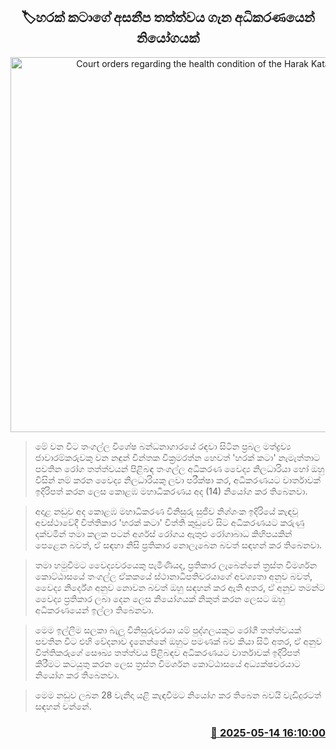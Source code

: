 <p align='center'><b><h2 align='center' title='Court orders regarding the health condition of the Harak Kata'>🏷හරක් කටාගේ අසනීප තත්ත්වය ගැන අධිකරණයෙන් නියෝගයක්</h2></b></p>
<p align='center'><img src='https://helakuru.sgp1.cdn.digitaloceanspaces.com/esana/images/lib/harakkata-new.jpg' width='600' alt='Court orders regarding the health condition of the Harak Kata'></p>

> මේ වන විට තංගල්ල විශේෂ බන්ධනාගාරයේ රඳවා සිටින ප්‍රබල මත්ද්‍රව්‍ය ජාවාරම්කරුවකු වන නඳුන් චින්තක වික්‍රමරත්න හෙවත් 'හරක් කටා' නැමැත්තාට පවතින රෝග තත්ත්වයන් පිළිබඳ තංගල්ල අධිකරණ වෛද්‍ය නිලධාරියා හෝ ඔහු විසින් නම් කරන වෛද්‍ය නිලධාරියකු ලවා පරීක්ෂා කර, අධිකරණයට වාර්තාවක් ඉදිරිපත් කරන ලෙස කොළඹ මහාධිකරණය අද (14) නියෝග කර තිබෙනවා.

> අදාළ නඩුව අද කොළඹ මහාධිකරණ විනිසුරු සුජීව නිශ්ශංක ඉදිරියේ කැඳවූ අවස්ථාවේදී විත්තිකාර 'හරක් කටා' විත්ති කුඩුවේ සිට අධිකරණයට කරුණු දක්වමින් තමා කලක පටන් අර්ශස් රෝගය ඇතුළු රෝගාබාධ කිහිපයකින් පෙළෙන බවත්, ඒ සඳහා නිසි ප්‍රතිකාර නොලැබෙන බවත් සඳහන් කර තිබෙනවා.

> තමා හමුවීමට වෛද්‍යවරයෙකු පැමිණියද, ප්‍රතිකාර ලැබෙන්නේ ත්‍රස්ත විමර්ශන කොට්ඨාසයේ තංගල්ල ඒකකයේ ස්ථානාධිපතිවරයාගේ අවශ්‍යතා අනුව බවත්, වෛද්‍ය නිර්දේශ අනුව නොවන බවත් ඔහු සඳහන් කර ඇති අතර, ඒ අනුව තමන්ට වෛද්‍ය ප්‍රතිකාර ලබා දෙන ලෙස නියෝගයක් නිකුත් කරන ලෙසට ඔහු අධිකරණයෙන් ඉල්ලා තිබෙනවා.

> මෙම ඉල්ලීම සලකා බැලූ විනිසුරුවරයා යම් පුද්ගලයකුට රෝගී තත්ත්වයක් පවතින විට එහි වේදනාව දැනෙන්නේ ඔහුට පමණක් බව කියා සිටි අතර, ඒ අනුව විත්තිකරුගේ සෞඛ්‍ය තත්ත්වය පිළිබඳව අධිකරණයට වාර්තාවක් ඉදිරිපත් කිරීමට කටයුතු කරන ලෙස ත්‍රස්ත විමර්ශන කොට්ඨාසයේ අධ්‍යක්ෂවරයාට නියෝග කර තිබෙනවා.

> මෙම නඩුව ලබන 28 වැනිදා යළි කැඳවීමට නියෝග කර තිබෙන බවයි වැඩිදුරටත් සඳහන් වන්නේ.



<h3 align='right'><a href='https://www.helakuru.lk/esana/p/110077/'>📅 2025-05-14 16:10:00</a></h3>
